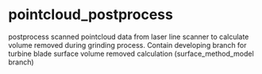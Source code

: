 # pointcloud_postprocess
postprocess scanned pointcloud data from laser line scanner to calculate volume removed during grinding process.
Contain developing branch for turbine blade surface volume removed calculation (surface_method_model branch)
